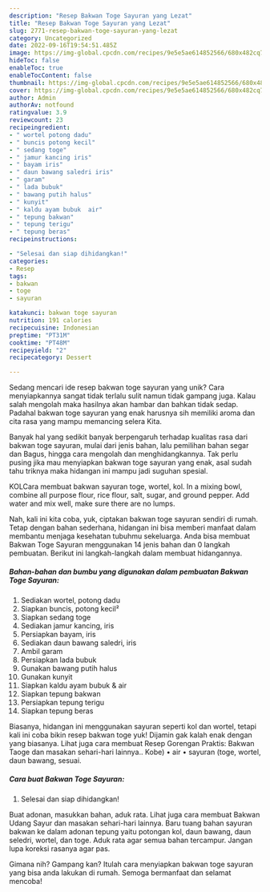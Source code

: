 ```yaml
---
description: "Resep Bakwan Toge Sayuran yang Lezat"
title: "Resep Bakwan Toge Sayuran yang Lezat"
slug: 2771-resep-bakwan-toge-sayuran-yang-lezat
category: Uncategorized
date: 2022-09-16T19:54:51.485Z
image: https://img-global.cpcdn.com/recipes/9e5e5ae614852566/680x482cq70/bakwan-toge-sayuran-foto-resep-utama.jpg
hideToc: false
enableToc: true
enableTocContent: false
thumbnail: https://img-global.cpcdn.com/recipes/9e5e5ae614852566/680x482cq70/bakwan-toge-sayuran-foto-resep-utama.jpg
cover: https://img-global.cpcdn.com/recipes/9e5e5ae614852566/680x482cq70/bakwan-toge-sayuran-foto-resep-utama.jpg
author: Admin
authorAv: notfound
ratingvalue: 3.9
reviewcount: 23
recipeingredient:
- " wortel potong dadu"
- " buncis potong kecil"
- " sedang toge"
- " jamur kancing iris"
- " bayam iris"
- " daun bawang saledri iris"
- " garam"
- " lada bubuk"
- " bawang putih halus"
- " kunyit"
- " kaldu ayam bubuk  air"
- " tepung bakwan"
- " tepung terigu"
- " tepung beras"
recipeinstructions:

- "Selesai dan siap dihidangkan!"
categories:
- Resep
tags:
- bakwan
- toge
- sayuran

katakunci: bakwan toge sayuran 
nutrition: 191 calories
recipecuisine: Indonesian
preptime: "PT31M"
cooktime: "PT48M"
recipeyield: "2"
recipecategory: Dessert

---
```





Sedang mencari ide resep bakwan toge sayuran yang unik? Cara menyiapkannya sangat tidak terlalu sulit namun tidak gampang juga. Kalau salah mengolah maka hasilnya akan hambar dan bahkan tidak sedap. Padahal bakwan toge sayuran yang enak harusnya sih memiliki aroma dan cita rasa yang mampu memancing selera Kita.





Banyak hal yang sedikit banyak berpengaruh terhadap kualitas rasa dari bakwan toge sayuran, mulai dari jenis bahan, lalu pemilihan bahan segar dan Bagus, hingga cara mengolah dan menghidangkannya. Tak perlu pusing jika mau menyiapkan bakwan toge sayuran yang enak,      asal sudah tahu triknya maka hidangan ini mampu jadi suguhan spesial.














KOLCara membuat bakwan sayuran toge, wortel, kol. In a mixing bowl, combine all purpose flour, rice flour, salt, sugar, and ground pepper. Add water and mix well, make sure there are no lumps.






Nah, kali ini kita coba, yuk, ciptakan bakwan toge sayuran sendiri di rumah. Tetap dengan bahan sederhana, hidangan ini bisa memberi manfaat dalam membantu menjaga kesehatan tubuhmu sekeluarga. Anda bisa membuat Bakwan Toge Sayuran menggunakan 14 jenis bahan dan 0 langkah pembuatan. Berikut ini langkah-langkah dalam membuat hidangannya.

<!--inarticleads1-->

##### Bahan-bahan dan bumbu yang digunakan dalam pembuatan Bakwan Toge Sayuran:

1. Sediakan  wortel, potong dadu
1. Siapkan  buncis, potong kecil²
1. Siapkan  sedang toge
1. Sediakan  jamur kancing, iris
1. Persiapkan  bayam, iris
1. Sediakan  daun bawang saledri, iris
1. Ambil  garam
1. Persiapkan  lada bubuk
1. Gunakan  bawang putih halus
1. Gunakan  kunyit
1. Siapkan  kaldu ayam bubuk &amp; air
1. Siapkan  tepung bakwan
1. Persiapkan  tepung terigu
1. Siapkan  tepung beras


Biasanya, hidangan ini menggunakan sayuran seperti kol dan wortel, tetapi kali ini coba bikin resep bakwan toge yuk! Dijamin gak kalah enak dengan yang biasanya. Lihat juga cara membuat Resep Gorengan Praktis: Bakwan Taoge dan masakan sehari-hari lainnya.. Kobe) • air • sayuran (toge, wortel, daun bawang, sesuai. 

<!--inarticleads2-->

##### Cara buat Bakwan Toge Sayuran:


1. Selesai dan siap dihidangkan!

Buat adonan, masukkan bahan, aduk rata. Lihat juga cara membuat Bakwan Udang Sayur dan masakan sehari-hari lainnya. Baru tuang bahan sayuran bakwan ke dalam adonan tepung yaitu potongan kol, daun bawang, daun seledri, wortel, dan toge. Aduk rata agar semua bahan tercampur. Jangan lupa koreksi rasanya agar pas. 

Gimana nih? Gampang kan? Itulah cara menyiapkan bakwan toge sayuran yang bisa anda lakukan di rumah. Semoga bermanfaat dan selamat mencoba!
